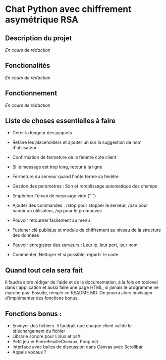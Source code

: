 # Chat Python avec chiffrement asymétrique RSA

## Description du projet

*En cours de rédaction*

## Fonctionalités

*En cours de rédaction*

## Fonctionnement

*En cours de rédaction*

## Liste de choses essentielles à faire

- Gérer la longeur des paquets

- Refaire les placeholders et ajouter un sur la suggestion de nom d'utilisateur

- Confirmation de fermeture de la fenêtre coté client

- Si le message est trop long, retour à la ligne

- Fermeture du serveur quand l'hôte ferme sa fenêtre

- Gestion des paramétres : Son et remplissage automatique des champs

- Empêcher l'envoi de messsage vide ("      ")

- Ajouter des commandes : /stop pour stopper le serveur, /ban pour bannir un utilisateur, /op pour le promouvoir

- Pouvoir retourner facilement au menu

- Fusioner clé publique et module de chiffrement au niveau de la structure des données

- Pouvoir enregistrer des serveurs : Leur ip, leur port, leur nom

- Commenter, Nettoyer et si possible, répartir le code

## Quand tout cela sera fait

Il faudra alors rédiger de l'aide et de la documentation, à la fois en toplevel dans l'application et aussi faire une page HTML, si jamais le programme ne marche pas. Ensuite, remplir ce README.MD. On pourra alors envisager d'implémenter des fonctions bonus.

## Fonctions bonus :

- Envoyer des fichiers. Il faudrait que chaque client valide le téléchargement du fichier
- Librarie sonore pour Linux et osX
- Petit jeu => PierreFeuilleCiseaux, Pong ect..
- Interface avec bulles de discussion dans Canvas avec Scrollbar
- Appels vocaux ?

